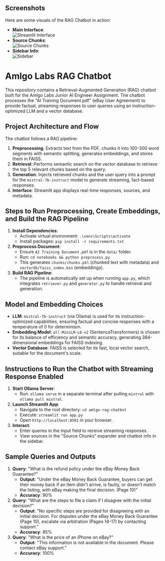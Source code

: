 ## Screenshots
Here are some visuals of the RAG Chatbot in action:

- **Main Interface**:  
  ![Streamlit Interface](docs/screenshots/streamlit_interface.png)  
- **Source Chunks**:  
  ![Source Chunks](docs/screenshots/source_chunks.png)  
- **Sidebar Info**:  
  ![Sidebar](docs/screenshots/sidebar.png)

# Amlgo Labs RAG Chatbot

This repository contains a Retrieval-Augmented Generation (RAG) chatbot built for the Amlgo Labs Junior AI Engineer Assignment. The chatbot processes the "AI Training Document.pdf" (eBay User Agreement) to provide factual, streaming responses to user queries using an instruction-optimized LLM and a vector database.

## Project Architecture and Flow
The chatbot follows a RAG pipeline:
1. **Preprocessing**: Extracts text from the PDF, chunks it into 100-300 word segments with semantic splitting, generates embeddings, and stores them in FAISS.
2. **Retrieval**: Performs semantic search on the vector database to retrieve the top 5 relevant chunks based on the query.
3. **Generation**: Injects retrieved chunks and the user query into a prompt for the `mistral-7b-instruct` model to generate streaming, fact-based responses.
4. **Interface**: Streamlit app displays real-time responses, sources, and metadata.

## Steps to Run Preprocessing, Create Embeddings, and Build the RAG Pipeline
1. **Install Dependencies**:
   - Activate virtual environment: `.\venv\Scripts\activate`
   - Install packages: `pip install -r requirements.txt`
2. **Preprocess Document**:
   - Ensure `AI Training Document.pdf` is in the `data/` folder.
   - Run: `cd notebooks && python preprocess.py`
   - This generates `chunks/chunks.pkl` (chunked text with metadata) and `vectordb/faiss_index.bin` (embeddings).
3. **Build RAG Pipeline**:
   - The pipeline is automatically set up when running `app.py`, which integrates `retriever.py` and `generator.py` to handle retrieval and generation.

## Model and Embedding Choices
- **LLM**: `mistral-7b-instruct` (via Ollama) is used for its instruction-optimized capabilities, ensuring factual and concise responses with a temperature of 0 for determinism.
- **Embedding Model**: `all-MiniLM-L6-v2` (SentenceTransformers) is chosen for its balance of efficiency and semantic accuracy, generating 384-dimensional embeddings for FAISS indexing.
- **Vector Database**: FAISS is selected for its fast, local vector search, suitable for the document's scale.

## Instructions to Run the Chatbot with Streaming Response Enabled
1. **Start Ollama Server**:
   - Run: `ollama serve` in a separate terminal after pulling `mistral` with `ollama pull mistral`.
2. **Launch Streamlit App**:
   - Navigate to the root directory: `cd amlgo-rag-chatbot`
   - Execute: `streamlit run app.py`
   - Open `http://localhost:8501` in your browser.
3. **Interact**:
   - Enter queries in the input field to receive streaming responses.
   - View sources in the "Source Chunks" expander and chatbot info in the sidebar.

## Sample Queries and Outputs
1. **Query**: "What is the refund policy under the eBay Money Back Guarantee?"
   - **Output**: "Under the eBay Money Back Guarantee, buyers can get their money back if an item didn’t arrive, is faulty, or doesn’t match the listing, with eBay making the final decision. (Page 10)"
   - **Accuracy**: 90%
2. **Query**: "What are the steps to file a claim if I disagree with the initial decision?"
   - **Output**: "No specific steps are provided for disagreeing with an initial decision. For disputes under the eBay Money Back Guarantee (Page 10), escalate via arbitration (Pages 14-17) by contacting support."
   - **Accuracy**: 85%
3. **Query**: "What is the price of an iPhone on eBay?"
   - **Output**: "This information is not available in the document. Please contact eBay support."
   - **Accuracy**: 100%

